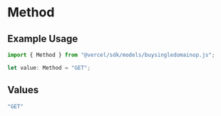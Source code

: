 # Method

## Example Usage

```typescript
import { Method } from "@vercel/sdk/models/buysingledomainop.js";

let value: Method = "GET";
```

## Values

```typescript
"GET"
```